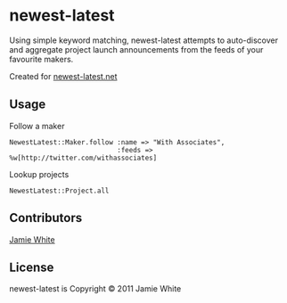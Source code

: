 newest-latest
=============

Using simple keyword matching, newest-latest attempts to auto-discover and
aggregate project launch announcements from the feeds of your favourite makers.

Created for [newest-latest.net](http://newest-latest.net/)

Usage
-----

Follow a maker

    NewestLatest::Maker.follow :name => "With Associates",
                               :feeds => %w[http://twitter.com/withassociates]

Lookup projects

    NewestLatest::Project.all

Contributors
------------

[Jamie White](http://jgwhite.co.uk/)

License
-------

newest-latest is Copyright &copy; 2011 Jamie White
